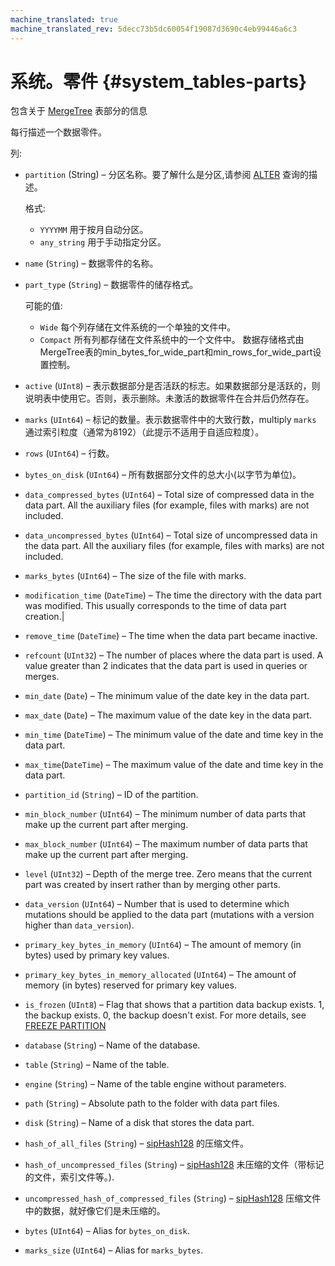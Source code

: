```yaml
---
machine_translated: true
machine_translated_rev: 5decc73b5dc60054f19087d3690c4eb99446a6c3
---
```


# 系统。零件 {#system_tables-parts}

包含关于 [MergeTree](../../engines/table-engines/mergetree-family/mergetree.md) 表部分的信息

每行描述一个数据零件。

列:

-   `partition` (String) – 分区名称。要了解什么是分区,请参阅 [ALTER](../../sql-reference/statements/alter.md#query_language_queries_alter) 查询的描述。

    格式:

    -   `YYYYMM` 用于按月自动分区。
    -   `any_string` 用于手动指定分区。

-   `name` (`String`) – 数据零件的名称。
-   `part_type` (`String`) – 数据零件的储存格式。

    可能的值:
    
    -   `Wide` 每个列存储在文件系统的一个单独的文件中。
    -   `Compact` 所有列都存储在文件系统中的一个文件中。
    数据存储格式由MergeTree表的min_bytes_for_wide_part和min_rows_for_wide_part设置控制。

-   `active` (`UInt8`) – 表示数据部分是否活跃的标志。如果数据部分是活跃的，则说明表中使用它。否则，表示删除。未激活的数据零件在合并后仍然存在。

-   `marks` (`UInt64`) – 标记的数量。表示数据零件中的大致行数，multiply `marks` 通过索引粒度（通常为8192）（此提示不适用于自适应粒度）。

-   `rows` (`UInt64`) – 行数。

-   `bytes_on_disk` (`UInt64`) – 所有数据部分文件的总大小(以字节为单位)。

-   `data_compressed_bytes` (`UInt64`) – Total size of compressed data in the data part. All the auxiliary files (for example, files with marks) are not included.

-   `data_uncompressed_bytes` (`UInt64`) – Total size of uncompressed data in the data part. All the auxiliary files (for example, files with marks) are not included.

-   `marks_bytes` (`UInt64`) – The size of the file with marks.

-   `modification_time` (`DateTime`) – The time the directory with the data part was modified. This usually corresponds to the time of data part creation.\|

-   `remove_time` (`DateTime`) – The time when the data part became inactive.

-   `refcount` (`UInt32`) – The number of places where the data part is used. A value greater than 2 indicates that the data part is used in queries or merges.

-   `min_date` (`Date`) – The minimum value of the date key in the data part.

-   `max_date` (`Date`) – The maximum value of the date key in the data part.

-   `min_time` (`DateTime`) – The minimum value of the date and time key in the data part.

-   `max_time`(`DateTime`) – The maximum value of the date and time key in the data part.

-   `partition_id` (`String`) – ID of the partition.

-   `min_block_number` (`UInt64`) – The minimum number of data parts that make up the current part after merging.

-   `max_block_number` (`UInt64`) – The maximum number of data parts that make up the current part after merging.

-   `level` (`UInt32`) – Depth of the merge tree. Zero means that the current part was created by insert rather than by merging other parts.

-   `data_version` (`UInt64`) – Number that is used to determine which mutations should be applied to the data part (mutations with a version higher than `data_version`).

-   `primary_key_bytes_in_memory` (`UInt64`) – The amount of memory (in bytes) used by primary key values.

-   `primary_key_bytes_in_memory_allocated` (`UInt64`) – The amount of memory (in bytes) reserved for primary key values.

-   `is_frozen` (`UInt8`) – Flag that shows that a partition data backup exists. 1, the backup exists. 0, the backup doesn't exist. For more details, see [FREEZE PARTITION](../../sql-reference/statements/alter.md#alter_freeze-partition)

-   `database` (`String`) – Name of the database.

-   `table` (`String`) – Name of the table.

-   `engine` (`String`) – Name of the table engine without parameters.

-   `path` (`String`) – Absolute path to the folder with data part files.

-   `disk` (`String`) – Name of a disk that stores the data part.

-   `hash_of_all_files` (`String`) – [sipHash128](../../sql-reference/functions/hash-functions.md#hash_functions-siphash128) 的压缩文件。

-   `hash_of_uncompressed_files` (`String`) – [sipHash128](../../sql-reference/functions/hash-functions.md#hash_functions-siphash128) 未压缩的文件（带标记的文件，索引文件等。).

-   `uncompressed_hash_of_compressed_files` (`String`) – [sipHash128](../../sql-reference/functions/hash-functions.md#hash_functions-siphash128) 压缩文件中的数据，就好像它们是未压缩的。

-   `bytes` (`UInt64`) – Alias for `bytes_on_disk`.

-   `marks_size` (`UInt64`) – Alias for `marks_bytes`.
